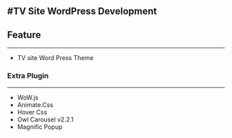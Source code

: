 #TV Site WordPress Development 
---


## Feature
--- 

* TV site Word Press Theme


### Extra Plugin
---

* WoW.js
* Animate.Css
* Hover Css
* Owl Carousel v2.2.1
* Magnific Popup